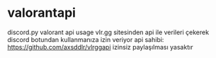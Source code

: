 # valorantapi
discord.py valorant api usage
vlr.gg sitesinden api ile verileri çekerek discord botundan kullanmanıza izin veriyor 
api sahibi: https://github.com/axsddlr/vlrggapi
izinsiz paylaşılması yasaktır
